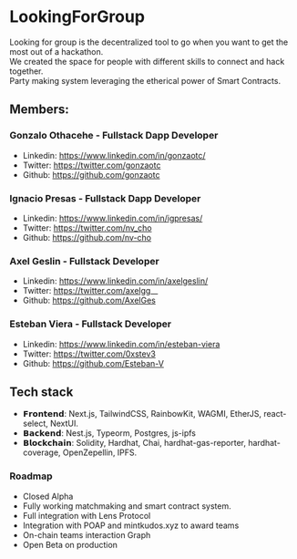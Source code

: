 # LookingForGroup
Looking for group is the decentralized tool to go when you want to get the most out of a hackathon.<br/>
We created the space for people with different skills to connect and hack together.<br/>
Party making system leveraging the etherical power of Smart Contracts.<br/>

## Members:

### Gonzalo Othacehe - Fullstack Dapp Developer

- Linkedin: https://www.linkedin.com/in/gonzaotc/
- Twitter: https://twitter.com/gonzaotc
- Github: https://github.com/gonzaotc


### Ignacio Presas - Fullstack Dapp Developer

- Linkedin: https://www.linkedin.com/in/igpresas/
- Twitter: https://twitter.com/nv_cho
- Github: https://github.com/nv-cho

### Axel Geslin - Fullstack Developer

- Linkedin: https://www.linkedin.com/in/axelgeslin/
- Twitter: https://twitter.com/axelgg__
- Github: https://github.com/AxelGes

### Esteban Viera - Fullstack Developer

- Linkedin: https://www.linkedin.com/in/esteban-viera
- Twitter: https://twitter.com/0xstev3
- Github: https://github.com/Esteban-V

## Tech stack

- 𝗙𝗿𝗼𝗻𝘁𝗲𝗻𝗱: Next.js, TailwindCSS, RainbowKit, WAGMI, EtherJS, react-select, NextUI.
- 𝗕𝗮𝗰𝗸𝗲𝗻𝗱: Nest.js, Typeorm, Postgres, js-ipfs
- 𝗕𝗹𝗼𝗰𝗸𝗰𝗵𝗮𝗶𝗻: Solidity, Hardhat, Chai, hardhat-gas-reporter, hardhat-coverage, OpenZepellin, IPFS.
 
 ### Roadmap
 - Closed Alpha
 - Fully working matchmaking and smart contract system.
 - Full integration with Lens Protocol
 - Integration with POAP and mintkudos.xyz to award teams
 - On-chain teams interaction Graph
 - Open Beta on production
